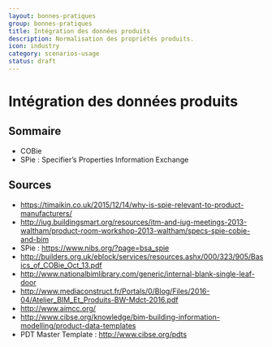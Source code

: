 ```yaml
---
layout: bonnes-pratiques
group: bonnes-pratiques
title: Intégration des données produits
description: Normalisation des propriétés produits.
icon: industry
category: scenarios-usage
status: draft
---
```


# Intégration des données produits

## Sommaire

* COBie
* SPie : Specifier’s Properties Information Exchange

## Sources

* https://timaikin.co.uk/2015/12/14/why-is-spie-relevant-to-product-manufacturers/
* http://iug.buildingsmart.org/resources/itm-and-iug-meetings-2013-waltham/product-room-workshop-2013-waltham/specs-spie-cobie-and-bim
* SPie : https://www.nibs.org/?page=bsa_spie
* http://builders.org.uk/eblock/services/resources.ashx/000/323/905/Basics_of_COBie_Oct_13.pdf
* http://www.nationalbimlibrary.com/generic/internal-blank-single-leaf-door
* http://www.mediaconstruct.fr/Portals/0/Blog/Files/2016-04/Atelier_BIM_Et_Produits-BW-Mdct-2016.pdf
* http://www.aimcc.org/
* http://www.cibse.org/knowledge/bim-building-information-modelling/product-data-templates
* PDT Master Template : http://www.cibse.org/pdts

